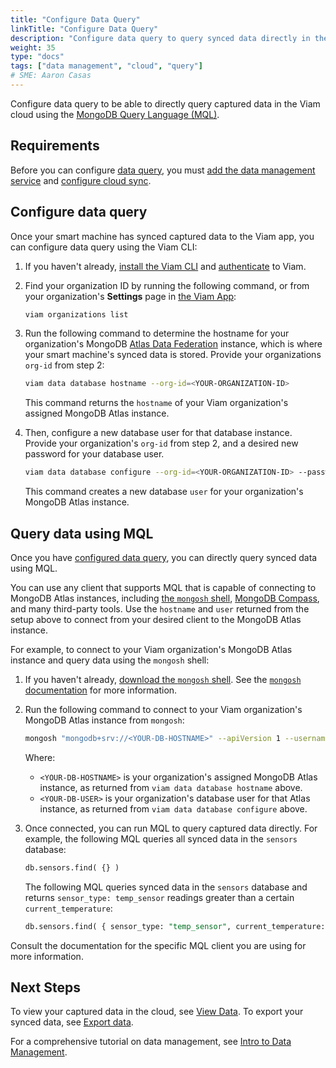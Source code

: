 ```yaml
---
title: "Configure Data Query"
linkTitle: "Configure Data Query"
description: "Configure data query to query synced data directly in the cloud."
weight: 35
type: "docs"
tags: ["data management", "cloud", "query"]
# SME: Aaron Casas
---
```


Configure data query to be able to directly query captured data in the Viam cloud using the [MongoDB Query Language (MQL)](https://www.mongodb.com/docs/manual/tutorial/query-documents/).

## Requirements

Before you can configure [data query](../#data-query), you must [add the data management service](../configure-data-capture/#add-the-data-management-service) and [configure cloud sync](/services/data/configure-cloud-sync/).

## Configure data query

Once your smart machine has synced captured data to the Viam app, you can configure data query using the Viam CLI:

1. If you haven't already, [install the Viam CLI](/manage/cli/#install) and [authenticate](/manage/cli/#authenticate) to Viam.

1. Find your organization ID by running the following command, or from your organization's **Settings** page in [the Viam App](https://app.viam.com/):

   ```sh {class="line-numbers linkable-line-numbers"}
   viam organizations list
   ```

1. Run the following command to determine the hostname for your organization's MongoDB [Atlas Data Federation](https://www.mongodb.com/docs/atlas/data-federation/overview/) instance, which is where your smart machine's synced data is stored.
   Provide your organizations `org-id` from step 2:

   ```sh {class="line-numbers linkable-line-numbers"}
   viam data database hostname --org-id=<YOUR-ORGANIZATION-ID>
   ```

   This command returns the `hostname` of your Viam organization's assigned MongoDB Atlas instance.


1. Then, configure a new database user for that database instance.
   Provide your organization's `org-id` from step 2, and a desired new password for your database user.

   ```sh {class="line-numbers linkable-line-numbers"}
   viam data database configure --org-id=<YOUR-ORGANIZATION-ID> --password=<NEW-DBUSER-PASSWORD>
   ```

   This command creates a new database `user` for your organization's MongoDB Atlas instance.

## Query data using MQL

Once you have [configured data query](#configure-data-query), you can directly query synced data using MQL.

You can use any client that supports MQL that is capable of connecting to MongoDB Atlas instances, including [the `mongosh` shell](https://www.mongodb.com/docs/mongodb-shell/), [MongoDB Compass](https://www.mongodb.com/docs/compass/current/), and many third-party tools.
Use the `hostname` and `user` returned from the setup above to connect from your desired client to the MongoDB Atlas instance.

For example, to connect to your Viam organization's MongoDB Atlas instance and query data using the `mongosh` shell:

1. If you haven't already, [download the `mongosh` shell](https://www.mongodb.com/try/download/shell).
   See the [`mongosh` documentation](https://www.mongodb.com/docs/mongodb-shell/) for more information.

1. Run the following command to connect to your Viam organization's MongoDB Atlas instance from `mongosh`:

   ```sh {class="line-numbers linkable-line-numbers"}
   mongosh "mongodb+srv://<YOUR-DB-HOSTNAME>" --apiVersion 1 --username <YOUR-DB-USER>
   ```

   Where:

   - `<YOUR-DB-HOSTNAME>` is your organization's assigned MongoDB Atlas instance, as returned from `viam data database hostname` above.
   - `<YOUR-DB-USER>` is your organization's database user for that Atlas instance, as returned from `viam data database configure` above.

1. Once connected, you can run MQL to query captured data directly.
   For example, the following MQL queries all synced data in the `sensors` database:

   ```sql {class="line-numbers linkable-line-numbers"}
   db.sensors.find( {} )
   ```

   The following MQL queries synced data in the `sensors` database and returns `sensor_type: temp_sensor` readings greater than a certain `current_temperature`:

   ```sql {class="line-numbers linkable-line-numbers"}
   db.sensors.find( { sensor_type: "temp_sensor", current_temperature: { $gt: 32 } } )
   ```

Consult the documentation for the specific MQL client you are using for more information.

## Next Steps

To view your captured data in the cloud, see [View Data](../../../manage/data/view/).
To export your synced data, see [Export data](../../manage/data/export/).

For a comprehensive tutorial on data management, see [Intro to Data Management](../../../tutorials/services/data-management-tutorial/).
